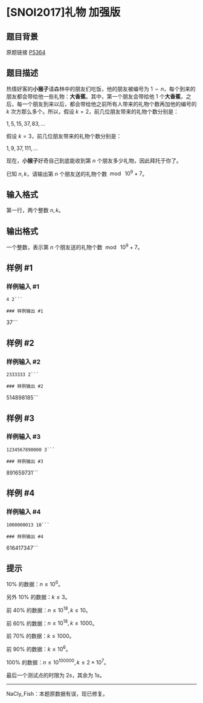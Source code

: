 # [SNOI2017]礼物 加强版

## 题目背景

原题链接 [P5364](https://www.luogu.org/problemnew/show/P5364)

## 题目描述

热情好客的**小猴子**请森林中的朋友们吃饭，他的朋友被编号为 $1\sim n$，每个到来的朋友都会带给他一些礼物：**大香蕉**。其中，第一个朋友会带给他 $1$ 个**大香蕉**，之后，每一个朋友到来以后，都会带给他之前所有人带来的礼物个数再加他的编号的 $k$ 次方那么多个。所以，假设 $k=2$，前几位朋友带来的礼物个数分别是：

$1,5,15,37,83,\ldots$

假设 $k=3$，前几位朋友带来的礼物个数分别是：

$1,9,37,111,\ldots$

现在，**小猴子**好奇自己到底能收到第 $n$ 个朋友多少礼物，因此拜托于你了。

已知 $n,k$，请输出第 $n$ 个朋友送的礼物个数 $\bmod \ 10^9+7$。

## 输入格式

第一行，两个整数 $n,k$。

## 输出格式

一个整数，表示第 $n$ 个朋友送的礼物个数 $\bmod \ 10^9+7$。

## 样例 #1

### 样例输入 #1
```
4 2```

### 样例输出 #1

```
37```

## 样例 #2

### 样例输入 #2
```
2333333 2```

### 样例输出 #2

```
514898185```

## 样例 #3

### 样例输入 #3
```
1234567890000 3```

### 样例输出 #3

```
891659731```

## 样例 #4

### 样例输入 #4
```
1000000013 10```

### 样例输出 #4

```
616417347```

## 提示

$\text{10}\%$ 的数据：$n \le 10^6$。
 
另外 $\text{10}\%$ 的数据：$k \le 3$。

前 $\text{40}\%$ 的数据：$n \le 10^{18}, k \le 10$。

前 $\text{60}\%$ 的数据：$n \le 10^{18}, k \le 1000$。

前 $\text{70}\%$ 的数据：$k \le 1000$。

前 $\text{90}\%$ 的数据：$k \le 10^6$。

$\text{100}\%$ 的数据：$n\le 10^{100000},k \le 2\times10^7$。

最后一个测试点的时限为 $2s$，其余为 $1s$。
****
NaCly\_Fish：本题原数据有误，现已修复。
